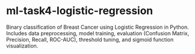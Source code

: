 # ml-task4-logistic-regression
Binary classification of Breast Cancer using Logistic Regression in Python. Includes data preprocessing, model training, evaluation (Confusion Matrix, Precision, Recall, ROC-AUC), threshold tuning, and sigmoid function visualization.

